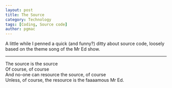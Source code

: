 ```yaml
---
layout: post
title: The Source
category: Technology
tags: [Coding, Source code]
author: pgmac
---
```


A little while I penned a quick (and funny?) ditty about source code, loosely based on the theme song of the Mr Ed show.

****

The source is the source  
Of course, of course  
And no-one can resource the source, of course  
Unless, of course, the resource is the faaaamous Mr Ed.
